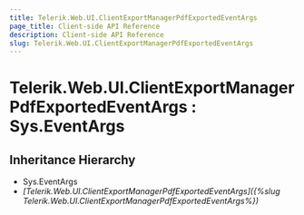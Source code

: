 ```yaml
---
title: Telerik.Web.UI.ClientExportManagerPdfExportedEventArgs
page_title: Client-side API Reference
description: Client-side API Reference
slug: Telerik.Web.UI.ClientExportManagerPdfExportedEventArgs
---
```


# Telerik.Web.UI.ClientExportManagerPdfExportedEventArgs : Sys.EventArgs 

## Inheritance Hierarchy

* Sys.EventArgs
* *[Telerik.Web.UI.ClientExportManagerPdfExportedEventArgs]({%slug Telerik.Web.UI.ClientExportManagerPdfExportedEventArgs%})*

